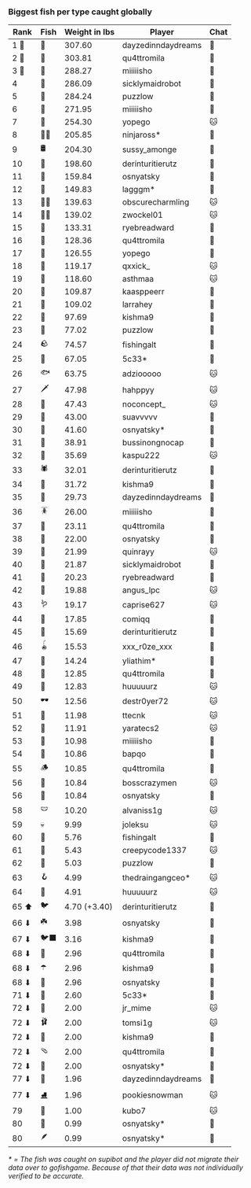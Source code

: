 ### Biggest fish per type caught globally
| Rank | Fish | Weight in lbs | Player | Chat |
|------|--------|-----------|---------|-------|
| 1 🥇  | 🦑 | 307.60 | dayzedinndaydreams | 🍞 |
| 2 🥈  | 🐳 | 303.81 | qu4ttromila | 🍞 |
| 3 🥉  | 🦈 | 288.27 | miiiiisho | 🍞 |
| 4  | 🦕 | 286.09 | sicklymaidrobot | 🍞 |
| 5  | 🐉 | 284.24 | puzzlow | 🍞 |
| 6  | 🐍 | 271.95 | miiiiisho | 🍞 |
| 7  | 🐢 | 254.30 | yopego | 🐱 |
| 8  | 🐻‍❄ | 205.85 | ninjaross* | 🍞 |
| 9  | 🛢️ | 204.30 | sussy_amonge | 🍞 |
| 10  | 🐙 | 198.60 | derinturitierutz | 🍞 |
| 11  | 🐋 | 159.84 | osnyatsky | 🍞 |
| 12  | 🐊 | 149.83 | lagggm* | 🍞 |
| 13  | 🧞‍♂ | 139.63 | obscurecharmling | 🐱 |
| 14  | 🧜‍♀️ | 139.02 | zwockel01 | 🐱 |
| 15  | 🦭 | 133.31 | ryebreadward | 🍞 |
| 16  | 🦪 | 128.36 | qu4ttromila | 🍞 |
| 17  | 🦞 | 126.55 | yopego | 🍞 |
| 18  | 🐬 | 119.17 | qxxick_ | 🐱 |
| 19  | 🧟 | 118.60 | asthmaa | 🐱 |
| 20  | 📱 | 109.87 | kaasppeerr | 🍞 |
| 21  | 🦇 | 109.02 | larrahey | 🍞 |
| 22  | 🪸 | 97.69 | kishma9 | 🍞 |
| 23  | 👑 | 77.02 | puzzlow | 🍞 |
| 24  | 🪨 | 74.57 | fishingalt | 🍞 |
| 25  | 🦐 | 67.05 | 5c33* | 🍞 |
| 26  | 🐟 | 63.75 | adziooooo | 🐱 |
| 27  | 🗡️ | 47.98 | hahppyy | 🐱 |
| 28  | 🐸 | 47.43 | noconcept_ | 🐱 |
| 29  | 🦫 | 43.00 | suavvvvv | 🍞 |
| 30  | 🐧 | 41.60 | osnyatsky* | 🍞 |
| 31  | 🦀 | 38.91 | bussinongnocap | 🍞 |
| 32  | 🐡 | 35.69 | kaspu222 | 🐱 |
| 33  | 🕷️ | 32.01 | derinturitierutz | 🍞 |
| 34  | 🥒 | 31.72 | kishma9 | 🍞 |
| 35  | 🧽 | 29.73 | dayzedinndaydreams | 🍞 |
| 36  | 🪳 | 26.00 | miiiiisho | 🍞 |
| 37  | 🎰 | 23.11 | qu4ttromila | 🍞 |
| 38  | 🦠 | 22.00 | osnyatsky | 🍞 |
| 39  | 🐠 | 21.99 | quinrayy | 🐱 |
| 40  | 🪼 | 21.87 | sicklymaidrobot | 🍞 |
| 41  | 🧭 | 20.23 | ryebreadward | 🍞 |
| 42  | 🦦 | 19.88 | angus_lpc | 🐱 |
| 43  | 🪱 | 19.17 | caprise627 | 🐱 |
| 44  | 🍄 | 17.85 | comiqq | 🍞 |
| 45  | 🦆 | 15.69 | derinturitierutz | 🍞 |
| 46  | 🪀 | 15.53 | xxx_r0ze_xxx | 🍞 |
| 47  | 🐌 | 14.24 | yliathim* | 🍞 |
| 48  | 🎱 | 12.85 | qu4ttromila | 🍞 |
| 49  | 🧃 | 12.83 | huuuuurz | 🐱 |
| 50  | 🕶️ | 12.56 | destr0yer72 | 🐱 |
| 51  | 👒 | 11.98 | ttecnk | 🐱 |
| 52  | 🧸 | 11.91 | yaratecs2 | 🐱 |
| 53  | 🧊 | 10.98 | miiiiisho | 🍞 |
| 54  | 🪹 | 10.86 | bapqo | 🍞 |
| 55  | 🪵 | 10.85 | qu4ttromila | 🍞 |
| 56  | 🦎 | 10.84 | bosscrazymen | 🐱 |
| 56  | 🪺 | 10.84 | osnyatsky | 🍞 |
| 58  | 🩲 | 10.20 | alvaniss1g | 🐱 |
| 59  | 💀 | 9.99 | joleksu | 🐱 |
| 60  | 🎏 | 5.76 | fishingalt | 🍞 |
| 61  | 🧵 | 5.43 | creepycode1337 | 🐱 |
| 62  | 🐚 | 5.03 | puzzlow | 🍞 |
| 63  | 🪝 | 4.99 | thedraingangceo* | 🐱 |
| 64  | 🥫 | 4.91 | huuuuurz | 🐱 |
| 65 ⬆ | 🐦 | 4.70 (+3.40) | derinturitierutz | 🍞 |
| 66 ⬇ | ☘️ | 3.98 | osnyatsky | 🍞 |
| 67 ⬇ | 🐦‍⬛ | 3.16 | kishma9 | 🍞 |
| 68 ⬇ | 🥪 | 2.96 | qu4ttromila | 🍞 |
| 68 ⬇ | ☂️ | 2.96 | kishma9 | 🍞 |
| 68 ⬇ | 🌹 | 2.96 | osnyatsky | 🍞 |
| 71 ⬇ | 🍬 | 2.60 | 5c33* | 🍞 |
| 72 ⬇ | 👢 | 2.00 | jr_mime | 🐱 |
| 72 ⬇ | 🩰 | 2.00 | tomsi1g | 🐱 |
| 72 ⬇ | 👟 | 2.00 | kishma9 | 🍞 |
| 72 ⬇ | 🩴 | 2.00 | qu4ttromila | 🍞 |
| 72 ⬇ | 🧦 | 2.00 | osnyatsky* | 🍞 |
| 77 ⬇ | 🌿 | 1.96 | dayzedinndaydreams | 🍞 |
| 77 ⬇ | ⛸️ | 1.96 | pookiesnowman | 🐱 |
| 79  | 🧤 | 1.00 | kubo7 | 🐱 |
| 80  | 🧣 | 0.99 | osnyatsky* | 🍞 |
| 80  | 🪶 | 0.99 | osnyatsky* | 🍞 |

_* = The fish was caught on supibot and the player did not migrate their data over to gofishgame. Because of that their data was not individually verified to be accurate._
